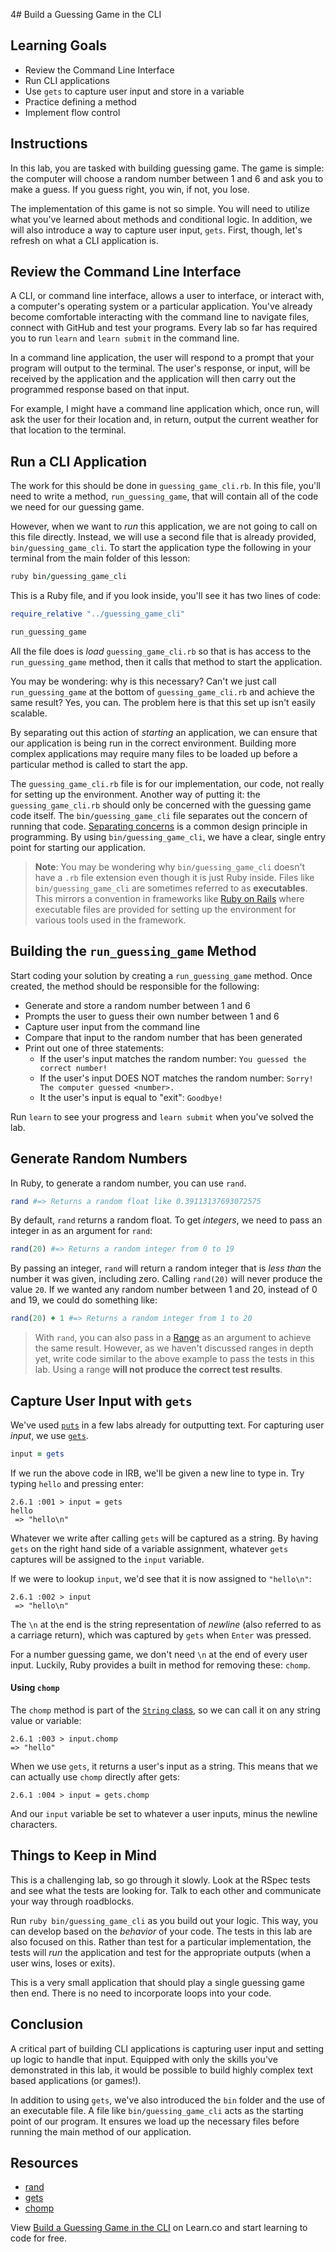 4# Build a Guessing Game in the CLI

## Learning Goals

- Review the Command Line Interface
- Run CLI applications
- Use `gets` to capture user input and store in a variable
- Practice defining a method
- Implement flow control

## Instructions

In this lab, you are tasked with building guessing game. The game is simple:
the computer will choose a random number between 1 and 6 and ask you to make a
guess. If you guess right, you win, if not, you lose.

The implementation of this game is not so simple. You will need to utilize what
you've learned about methods and conditional logic. In addition, we will
also introduce a way to capture user input, `gets`. First, though, let's refresh
on what a CLI application is.

## Review the Command Line Interface

A CLI, or command line interface, allows a user to interface, or interact with,
a computer's operating system or a particular application. You've already become
comfortable interacting with the command line to navigate files, connect with
GitHub and test your programs. Every lab so far has required you to run `learn`
and `learn submit` in the command line.

In a command line application, the user will respond to a prompt that your
program will output to the terminal. The user's response, or input, will be
received by the application and the application will then carry out the
programmed response based on that input.

For example, I might have a command line application which, once run, will ask
the user for their location and, in return, output the current weather for that
location to the terminal.

## Run a CLI Application

The work for this should be done in `guessing_game_cli.rb`. In this file, you'll
need to write a method, `run_guessing_game`, that will contain all of the code
we need for our guessing game.

However, when we want to _run_ this application, we are not going to call on
this file directly. Instead, we will use a second file that is already provided,
`bin/guessing_game_cli`. To start the application type the following in your
terminal from the main folder of this lesson:

```ruby
ruby bin/guessing_game_cli
```

This is a Ruby file, and if you look inside, you'll see it has two lines of
code:

```ruby
require_relative "../guessing_game_cli"

run_guessing_game
```

All the file does is _load_ `guessing_game_cli.rb` so that is has access to the
`run_guessing_game` method, then it calls that method to start the application.

You may be wondering: why is this necessary? Can't we just call
`run_guessing_game` at the bottom of `guessing_game_cli.rb` and achieve the same
result? Yes, you can. The problem here is that this set up isn't easily
scalable.

By separating out this action of _starting_ an application, we can ensure that
our application is being run in the correct environment. Building more complex
applications may require many files to be loaded up before a particular method
is called to start the app.

The `guessing_game_cli.rb` file is for our implementation, our code, not really
for setting up the environment. Another way of putting it: the
`guessing_game_cli.rb` should only be concerned with the guessing game code
itself. The `bin/guessing_game_cli` file separates out the concern of running
that code. [Separating concerns][concerns] is a common design principle in
programming. By using `bin/guessing_game_cli`, we have a clear, single entry
point for starting our application.

> **Note**: You may be wondering why `bin/guessing_game_cli` doesn't have a
> `.rb` file extension even though it is just Ruby inside. Files like
> `bin/guessing_game_cli` are sometimes referred to as **executables**. This
> mirrors a convention in frameworks like [Ruby on Rails][rails] where executable
> files are provided for setting up the environment for various tools used in the
> framework.

## Building the `run_guessing_game` Method

Start coding your solution by creating a `run_guessing_game` method. Once
created, the method should be responsible for the following:

- Generate and store a random number between 1 and 6
- Prompts the user to guess their own number between 1 and 6
- Capture user input from the command line
- Compare that input to the random number that has been generated
- Print out one of three statements:
  - If the user's input matches the random number: `You guessed the correct number!`
  - If the user's input DOES NOT matches the random number: `Sorry! The computer guessed <number>.`
  - It the user's input is equal to "exit": `Goodbye!`

Run `learn` to see your progress and `learn submit` when you've solved the lab.

## Generate Random Numbers

In Ruby, to generate a random number, you can use `rand`.

```ruby
rand #=> Returns a random float like 0.39113137693072575
```

By default, `rand` returns a random float. To get _integers_, we need to pass an
integer in as an argument for `rand`:

```ruby
rand(20) #=> Returns a random integer from 0 to 19
```

By passing an integer, `rand` will return a random integer that is _less than_
the number it was given, including zero. Calling `rand(20)` will never produce
the value `20`. If we wanted any random number between 1 and 20,
instead of 0 and 19, we could do something like:

```ruby
rand(20) + 1 #=> Returns a random integer from 1 to 20
```

> With `rand`, you can also pass in a [Range][range] as an argument to achieve
> the same result. However, as we haven't discussed ranges in depth yet, write
> code similar to the above example to pass the tests in this lab. Using a range
> **will not produce the correct test results**.

## Capture User Input with `gets`

We've used [`puts`][puts] in a few labs already for outputting text. For
capturing user _input_, we use [`gets`][gets].

```ruby
input = gets
```

If we run the above code in IRB, we'll be given a new line to type in. Try
typing `hello` and pressing enter:

```text
2.6.1 :001 > input = gets
hello
 => "hello\n"
```

Whatever we write after calling `gets` will be captured as a string. By having
`gets` on the right hand side of a variable assignment, whatever `gets` captures
will be assigned to the `input` variable.

If we were to lookup `input`, we'd see that it is now assigned to `"hello\n"`:

```text
2.6.1 :002 > input
 => "hello\n"
```

The `\n` at the end is the string representation of _newline_ (also referred to
as a carriage return), which was captured by `gets` when `Enter` was pressed.

For a number guessing game, we don't need `\n` at the end of every user input.
Luckily, Ruby provides a built in method for removing these: `chomp`.

#### Using `chomp`

The `chomp` method is part of the [`String` class][strings], so we can call it
on any string value or variable:

```text
2.6.1 :003 > input.chomp
=> "hello"
```

When we use `gets`, it returns a user's input as a string. This means that we
can actually use `chomp` directly after gets:

```text
2.6.1 :004 > input = gets.chomp
```

And our `input` variable be set to whatever a user inputs, minus the newline
characters.

## Things to Keep in Mind

This is a challenging lab, so go through it slowly. Look at the RSpec tests and
see what the tests are looking for. Talk to each other and communicate your way
through roadblocks.

Run `ruby bin/guessing_game_cli` as you build out your logic. This way, you can
develop based on the _behavior_ of your code. The tests in this lab are also
focused on this. Rather than test for a particular implementation, the tests
will _run_ the application and test for the appropriate outputs (when a user
wins, loses or exits).

This is a very small application that should play a single guessing game then
end. There is no need to incorporate loops into your code.

## Conclusion

A critical part of building CLI applications is capturing user input and setting
up logic to handle that input. Equipped with only the skills you've demonstrated
in this lab, it would be possible to build highly complex text based
applications (or games!).

In addition to using `gets`, we've also introduced the `bin` folder and
the use of an executable file. A file like `bin/guessing_game_cli` acts as the
starting point of our program. It ensures we load up the necessary files before
running the main method of our application.

## Resources

- [rand][rand]
- [gets][gets]
- [chomp][chomp]

[rand]: https://www.rubydoc.info/stdlib/core/Kernel:rand
[gets]: https://ruby-doc.org/core-2.3.1/Kernel.html
[chomp]: https://ruby-doc.org/core-2.3.1/String.html#method-i-chomp
[concerns]: https://en.wikipedia.org/wiki/Separation_of_concerns
[rails]: https://rubyonrails.org/
[range]: https://ruby-doc.org/core-2.5.0/Range.html
[puts]: https://ruby-doc.org/core-2.5.2/IO.html#method-i-puts
[strings]: https://ruby-doc.org/core-2.3.1/String.html

<p data-visibility='hidden'>View <a href='https://learn.co/lessons/guessing-cli' title='Build a Guessing Game in the CLI'>Build a Guessing Game in the CLI</a> on Learn.co and start learning to code for free.</p>
